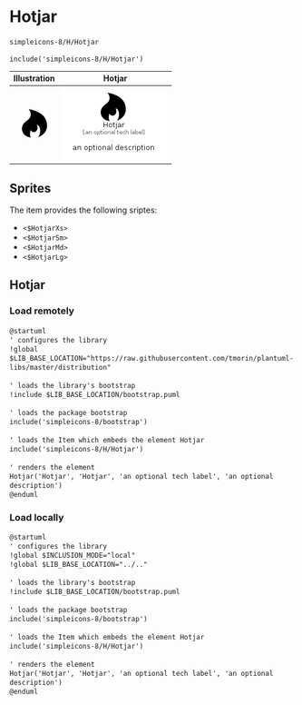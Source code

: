# Hotjar


```text
simpleicons-8/H/Hotjar
```

```text
include('simpleicons-8/H/Hotjar')
```



| Illustration | Hotjar |
| :---: | :---: |
| ![illustration for Illustration](../../simpleicons-8/H/Hotjar.png) | ![illustration for Hotjar](../../simpleicons-8/H/Hotjar.Local.png) |



## Sprites
The item provides the following sriptes:

- `<$HotjarXs>`
- `<$HotjarSm>`
- `<$HotjarMd>`
- `<$HotjarLg>`





## Hotjar

### Load remotely
```plantuml
@startuml
' configures the library
!global $LIB_BASE_LOCATION="https://raw.githubusercontent.com/tmorin/plantuml-libs/master/distribution"

' loads the library's bootstrap
!include $LIB_BASE_LOCATION/bootstrap.puml

' loads the package bootstrap
include('simpleicons-8/bootstrap')

' loads the Item which embeds the element Hotjar
include('simpleicons-8/H/Hotjar')

' renders the element
Hotjar('Hotjar', 'Hotjar', 'an optional tech label', 'an optional description')
@enduml
```

### Load locally
```plantuml
@startuml
' configures the library
!global $INCLUSION_MODE="local"
!global $LIB_BASE_LOCATION="../.."

' loads the library's bootstrap
!include $LIB_BASE_LOCATION/bootstrap.puml

' loads the package bootstrap
include('simpleicons-8/bootstrap')

' loads the Item which embeds the element Hotjar
include('simpleicons-8/H/Hotjar')

' renders the element
Hotjar('Hotjar', 'Hotjar', 'an optional tech label', 'an optional description')
@enduml
```

